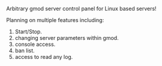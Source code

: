Arbitrary gmod server control panel for Linux based servers!

Planning on multiple features including:
1. Start/Stop.
2. changing server parameters within gmod.
3. console access.
4. ban list.
5. access to read any log.
